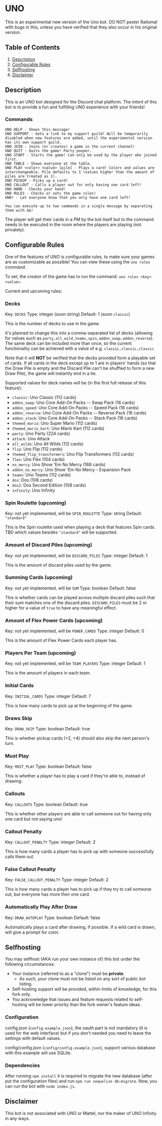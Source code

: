 # UNO

This is an experimental new version of the Uno bot. DO NOT pester Ratismal with bugs in this, unless you have verified that they also occur in his original version.

## Table of Contents

1. [Description](#description)
2. [Configurable Rules](#configurable-rules)
3. [Selfhosting](#selfhosting)
4. [Disclaimer](#disclaimer)

## Description

This is an UNO bot designed for the Discord chat platform. The intent of this bot is to provide a fun and fulfilling UNO experience with your friends!

### Commands

```
UNO HELP - Shows this message!
UNO SUPPORT - Gets a link to my support guild! Will be temporarily disabled when new features are added, until the experimental version has its own support guild.
UNO JOIN - Joins (or creates) a game in the current channel!
UNO QUIT - Quits the game! Party pooper.
UNO START - Starts the game! Can only be used by the player who joined first.
UNO TABLE - Shows everyone at the table.
UNO PLAY <color> <value> [pile] - Plays a card! Colors and values are interchangeable. Pile defaults to 1 (values higher than the amount of piles are treated as 1).
UNO PICKUP - Picks up a card!
UNO CALLOUT - Calls a player out for only having one card left!
UNO HAND - Checks your hand!
UNO RULES - Checks or sets the game rules!
UNO! - Let everyone know that you only have one card left!

You can execute up to two commands in a single message by separating them with &&!
```

The player will get their cards in a PM by the bot itself but to the command needs to be executed in the room where the players are playing (not privately).

## Configurable Rules

One of the features of UNO is configurable rules, to make sure your games are as customizable as possible! You can view these using the `uno rules` command.

To set, the creator of the game has to run the command: `uno rules <key> <value>`.

Current and upcoming rules:

### Decks

Key: `DECKS`
Type: integer (soon string)
Default: 1 (soon `classic`)

This is the number of decks to use in the game.

It's planned to change this into a comma-separated list of decks (allowing for values such as `party,all_wild,teams,spin,addon_swap,addon_reverse`). The same deck can be included more than once, so the current functionality can be achieved with a value of e.g. `classic,classic,classic`.

Note that it will **NOT** be verified that the decks provided form a playable set of cards. If all cards in the deck except up to 1 are in players' hands (so that the Draw Pile is empty and the Discard Pile can't be shuffled to form a new Draw Pile), the game will instantly end in a tie.

Supported values for deck names will be (in the first full release of this feature):
- `classic`: Uno Classic (112 cards)
- `addon_swap`: Uno Core Add-On Packs -- Swap Pack (16 cards)
- `addon_speed`: Uno Core Add-On Packs -- Speed Pack (16 cards)
- `addon_reverse`: Uno Core Add-On Packs -- Reverse Pack (16 cards)
- `addon_stack`: Uno Core Add-On Packs -- Stack Pack (16 cards)
- `themed_mario`: Uno Super Mario (112 cards)
- `themed_mario_kart`: Uno Mario Kart (112 cards)
- `party`: Uno Party (224 cards)
- `attack`: Uno Attack
- `all_wilds`: Uno All Wilds (112 cards)
- `flip`: Uno Flip (112 cards)
- `themed_flip_transformers`: Uno Flip Transformers (112 cards)
- `flex`: Uno Flex (104 cards)
- `no_mercy`: Uno Show 'Em No Mercy (168 cards)
- `addon_no_mercy`: Uno Show 'Em No Mercy - Expansion Pack
- `teams`: Uno Teams (112 cards)
- `dos`: Dos (108 cards)
- `dos2`: Dos Second Edition (108 cards)
- `infinity`: Uno Infinity

### Spin Roulette (upcoming)

Key: not yet implemented, will be `SPIN_ROULETTE`
Type: string
Default: `"standard"`

This is the Spin roulette used when playing a deck that features Spin cards. TBD which values besides `"standard"` will be supported.

### Amount of Discard Piles (upcoming)

Key: not yet implemented, will be `DISCARD_PILES`
Type: integer
Default: 1

This is the amount of discard piles used by the game.

### Summing Cards (upcoming)

Key: not yet implemented, will be `SUM`
Type: boolean
Default: false

This is whether cards can be played across multiple discard piles such that their sum matches one of the discard piles. `DISCARD_PILES` must be 2 or higher for a value of `true` to have any meaningful effect.

### Amount of Flex Power Cards (upcoming)

Key: not yet implemented, will be `POWER_CARDS`
Type: integer
Default: 0

This is the amount of Flex Power Cards each player has.

### Players Per Team (upcoming)

Key: not yet implemented, will be `TEAM_PLAYERS`
Type: integer
Default: 1

This is the amount of players in each team.

### Initial Cards

Key: `INITIAL_CARDS`
Type: integer
Default: 7

This is how many cards to pick up at the beginning of the game.

### Draws Skip

Key: `DRAW_SKIP`
Type: boolean
Default: true

This is whether pickup cards (+2, +4) should also skip the next person's turn.

### Must Play

Key: `MUST_PLAY`
Type: boolean
Default: false

This is whether a player has to play a card if they're able to, instead of drawing.

### Callouts

Key: `CALLOUTS`
Type: boolean
Default: true

This is whether other players are able to call someone out for having only one card but not saying uno!

### Callout Penalty

Key: `CALLOUT_PENALTY`
Type: integer
Default: 2

This is how many cards a player has to pick up with someone successfully calls them out.

### False Callout Penalty

Key: `FALSE_CALLOUT_PENALTY`
Type: integer
Default: 2

This is how many cards a player has to pick up if they try to call someone out, but everyone has more then one card.

### Automatically Play After Draw

Key: `DRAW_AUTOPLAY`
Type: boolean
Default: false

Automatically plays a card after drawing, if possible. If a wild card is drawn, will give a prompt for color.

## Selfhosting

You may selfhost (AKA run your own instance of) this bot under the following circumstances:
- Your instance (referred to as a "clone") must be **private**.
    - As such, your clone must not be listed on any sort of public bot listing.
- Self-hosting support will be provided, within limits of knowledge, for this fork only.
- You acknowledge that issues and feature requests related to self-hosting will be lower priority than the fork owner's feature ideas.

### Configuration

config.json (`config.example.json`), the oauth part is not mandatory (it is used for the web interface) but if you don't needed you need to leave the settings with default values.

config/config.json (`config/config.example.json`), support various database with this example will use SQLite.

### Dependencies

After running `npm install` it is required to migrate the new database (after put the configuration files) and run `npm run sequelize db:migrate`.
Now, you can run the bot with `node index.js`.

## Disclaimer

This bot is not associated with UNO or Mattel, nor the maker of UNO Infinity in any ways.
